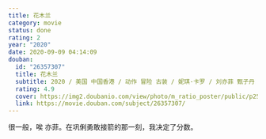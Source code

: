 ```yaml
---
title: 花木兰
category: movie
status: done
rating: 2
year: "2020"
date: 2020-09-09 04:14:09
douban:
  id: "26357307"
  title: 花木兰
  subtitle: 2020 / 美国 中国香港 / 动作 冒险 古装 / 妮琪·卡罗 / 刘亦菲 甄子丹
  rating: 4.9
  cover: https://img2.doubanio.com/view/photo/m_ratio_poster/public/p2590336843.jpg
  link: https://movie.douban.com/subject/26357307/
---
```


很一般，唉 亦菲。在巩俐勇敢接箭的那一刻，我决定了分数。